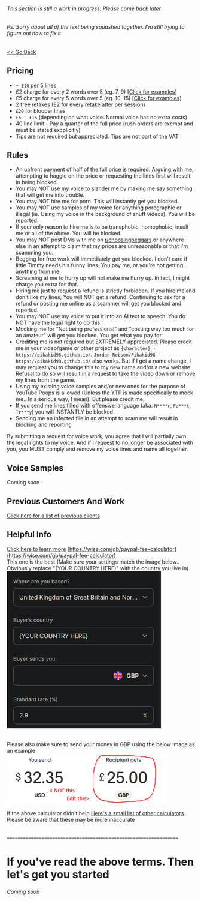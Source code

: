 ###### This section is still a work in progress. Please come back later
###### Ps. Sorry about all of the text being squashed together. I'm still trying to figure out how to fix it

[<< Go Back](https://pikakid98.github.io/support-me)

## Pricing

- `+ £10` per 5 lines
- £2 charge for every 2 words over 5 (eg. 7, 9)  [[Click for examples]](https://pikakid98.github.io/support-me/hire-me/2poundexample)
- £5 charge for every 5 words over 5 (eg. 10, 15)  [[Click for examples]](https://pikakid98.github.io/support-me/hire-me/5poundexample)
- 2 free retakes (£2 for every retake after per session)
- `£20` for blooper lines
- `£5 - £15` (depending on what voice. Normal voice has no extra costs)
- 40 line limit - Pay a quarter of the full price (rush orders are exempt and must be stated excplicitly)
- Tips are not required but appreciated. Tips are not part of the VAT



## Rules

- An upfront payment of half of the full price is required. Arguing with me, attempting to haggle on the price or requesting the lines first will result in being blocked.
- You may NOT use my voice to slander me by making me say something that will get me into trouble.
- You may NOT hire me for porn. This will instantly get you blocked.
- You may NOT use samples of my voice for anything porographic or illegal (ie. Using my voice in the background of snuff videos). You will be reported.
- If your only reason to hire me is to be transphobic, homophobic, insult me or all of the above. You will be blocked.
- You may NOT post DMs with me on [r/choosingbeggars](https://www.reddit.com/r/ChoosingBeggars/) or anywhere else in an attempt to claim that my prices are unreasonable or that I'm scamming you.
- Begging for free work will immediately get you blocked. I don't care if little Timmy needs his funny lines. You pay me, or you're not getting anything from me.
- Screaming at me to hurry up will not make me hurry up. In fact, I might charge you extra for that.
- Hiring me just to request a refund is strictly forbidden. If you hire me and don't like my lines, You will NOT get a refund. Continuing to ask for a refund or posting me online as a scammer will get you blocked and reported.
- You may NOT use my voice to put it into an AI text to speech. You do NOT have the legal right to do this.
- Mocking me for "Not being professional" and "costing way too much for an amateur" will get you blocked. You get what you pay for.
- Crediting me is not required but EXTREMELY appreciated. Please credit me in your video/game or other project as `{character} - https://pikakid98.github.io/`. `Jordan Robson/Pikakid98 - https://pikakid98.github.io/` also works. But if I get a name change, I may request you to change this to my new name and/or a new website. Refusal to do so will result in a request to take the video down or remove my lines from the game.
- Using my existing voice samples and/or new ones for the purpose of YouTube Poops is allowed (Unless the YTP is made specifically to mock me.. In a serious way, I mean). But please credit me.
- If you send me lines filled with offensive language (aka. `N****r`, `Fa***t`, `Tr***y`) you will INSTANTLY be blocked.
- Sending me an infected file in an attempt to scam me will result in blocking and reporting

By submitting a request for voice work, you agree that I will partially own the legal rights to my voice. And if I request to no longer be associated with you, you MUST comply and remove my voice lines and name all together.

## Voice Samples

Coming soon

## Previous Customers And Work
[Click here for a list of previous clients](https://pikakid98.github.io/support-me/hire-me/clients)

## Helpful Info
[Click here to learn more](https://pikakid98.github.io/support-me/hire-me/feecalculator)
[https://wise.com/gb/paypal-fee-calculator](https://wise.com/gb/paypal-fee-calculator)
\
This one is the best (Make sure your settings match the image below.. Obviously replace "{YOUR COUNTRY HERE)" with the country you live in)
![example](/assets/images/ex1.png)

\
Please also make sure to send your money in GBP using the below image as an example
![example2](/assets/images/ex2.png)

If the above calculator didn't help [Here's a small list of other calculators](https://pikakid98.github.io/support-me/hire-me/feecalculator). Please be aware that these may be more inaccurate

\
`================================================================`


# If you've read the above terms. Then let's get you started
###### Coming soon
